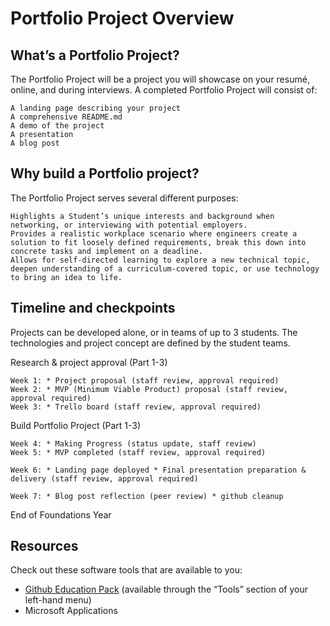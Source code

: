 # Portfolio Project Overview
## What’s a Portfolio Project?

The Portfolio Project will be a project you will showcase on your resumé, online, and during interviews. A completed Portfolio Project will consist of:

    A landing page describing your project
    A comprehensive README.md
    A demo of the project
    A presentation
    A blog post

## Why build a Portfolio project?

The Portfolio Project serves several different purposes:

    Highlights a Student’s unique interests and background when networking, or interviewing with potential employers.
    Provides a realistic workplace scenario where engineers create a solution to fit loosely defined requirements, break this down into concrete tasks and implement on a deadline.
    Allows for self-directed learning to explore a new technical topic, deepen understanding of a curriculum-covered topic, or use technology to bring an idea to life.

## Timeline and checkpoints

Projects can be developed alone, or in teams of up to 3 students. The technologies and project concept are defined by the student teams.

Research & project approval (Part 1-3)

    Week 1: * Project proposal (staff review, approval required)
    Week 2: * MVP (Minimum Viable Product) proposal (staff review, approval required)
    Week 3: * Trello board (staff review, approval required)

Build Portfolio Project (Part 1-3)

    Week 4: * Making Progress (status update, staff review)
    Week 5: * MVP completed (staff review, approval required)

    Week 6: * Landing page deployed * Final presentation preparation & delivery (staff review, approval required)

    Week 7: * Blog post reflection (peer review) * github cleanup

End of Foundations Year
## Resources

Check out these software tools that are available to you:

- [Github Education Pack](https://education.github.com/pack) (available through the “Tools” section of your left-hand menu)
- Microsoft Applications

